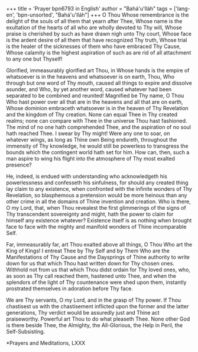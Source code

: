 +++
title = 'Prayer bpn6793 in English'
author = "Bahá'u'lláh"
tags = ['lang-en', 'bpn-unsorted', "Bahá'u'lláh"]
+++
O Thou Whose remembrance is the delight of the souls of all them that yearn after Thee, Whose name is the exultation of the hearts of all who are wholly devoted to Thy will, Whose praise is cherished by such as have drawn nigh unto Thy court, Whose face is the ardent desire of all them that have recognized Thy truth, Whose trial is the healer of the sicknesses of them who have embraced Thy Cause, Whose calamity is the highest aspiration of such as are rid of all attachment to any one but Thyself!

Glorified, immeasurably glorified art Thou, in Whose hands is the empire of whatsoever is in the heavens and whatsoever is on earth, Thou, Who through but one word of Thy mouth, caused all things to expire and dissolve asunder, and Who, by yet another word, caused whatever had been separated to be combined and reunited! Magnified be Thy name, O Thou Who hast power over all that are in the heavens and all that are on earth, Whose dominion embraceth whatsoever is in the heaven of Thy Revelation and the kingdom of Thy creation. None can equal Thee in Thy created realms; none can compare with Thee in the universe Thou hast fashioned. The mind of no one hath comprehended Thee, and the aspiration of no soul hath reached Thee. I swear by Thy might! Were any one to soar, on whatever wings, as long as Thine own Being endureth, throughout the immensity of Thy knowledge, he would still be powerless to transgress the bounds which the contingent world hath set for him. How can, then, such a man aspire to wing his flight into the atmosphere of Thy most exalted presence?

He, indeed, is endued with understanding who acknowledgeth his powerlessness and confesseth his sinfulness, for should any created thing lay claim to any existence, when confronted with the infinite wonders of Thy Revelation, so blasphemous a pretension would be more heinous than any other crime in all the domains of Thine invention and creation. Who is there, O my Lord, that, when Thou revealest the first glimmerings of the signs of Thy transcendent sovereignty and might, hath the power to claim for himself any existence whatever? Existence itself is as nothing when brought face to face with the mighty and manifold wonders of Thine incomparable Self.

Far, immeasurably far, art Thou exalted above all things, O Thou Who art the King of Kings! I entreat Thee by Thy Self and by Them Who are the Manifestations of Thy Cause and the Daysprings of Thine authority to write down for us that which Thou hast written down for Thy chosen ones. Withhold not from us that which Thou didst ordain for Thy loved ones, who, as soon as Thy call reached them, hastened unto Thee, and when the splendors of the light of Thy countenance were shed upon them, instantly prostrated themselves in adoration before Thy face.

We are Thy servants, O my Lord, and in the grasp of Thy power. If Thou chastisest us with the chastisement inflicted upon the former and the latter generations, Thy verdict would be assuredly just and Thine act praiseworthy. Powerful art Thou to do what pleaseth Thee. None other God is there beside Thee, the Almighty, the All-Glorious, the Help in Peril, the Self-Subsisting.

*Prayers and Meditations, LXXX
